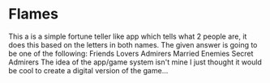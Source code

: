# Flames
This a is a simple fortune teller like app which tells what 2 people are, it does this based on the letters in both names. The given answer is going to be one of the following: Friends Lovers Admirers Married Enemies Secret Admirers The idea of the app/game system isn't mine I just thought it would be cool to create a digital version of the game...
